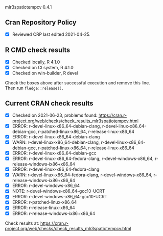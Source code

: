 mlr3spatiotempcv 0.4.1

## Cran Repository Policy

- [x] Reviewed CRP last edited 2021-04-25.

## R CMD check results

- [x] Checked locally, R 4.1.0
- [x] Checked on CI system, R 4.1.0
- [x] Checked on win-builder, R devel

Check the boxes above after successful execution and remove this line. Then run `fledge::release()`.

## Current CRAN check results

- [x] Checked on 2021-06-23, problems found: https://cran.r-project.org/web/checks/check_results_mlr3spatiotempcv.html
- [x] ERROR: r-devel-linux-x86_64-debian-clang, r-devel-linux-x86_64-debian-gcc, r-patched-linux-x86_64, r-release-linux-x86_64
- [x] ERROR: r-devel-linux-x86_64-debian-clang
- [x] WARN: r-devel-linux-x86_64-debian-clang, r-devel-linux-x86_64-debian-gcc, r-patched-linux-x86_64, r-release-linux-x86_64
- [x] ERROR: r-devel-linux-x86_64-debian-gcc
- [x] ERROR: r-devel-linux-x86_64-fedora-clang, r-devel-windows-x86_64, r-release-windows-ix86+x86_64
- [x] ERROR: r-devel-linux-x86_64-fedora-clang
- [x] WARN: r-devel-linux-x86_64-fedora-clang, r-devel-windows-x86_64, r-release-windows-ix86+x86_64
- [x] ERROR: r-devel-windows-x86_64
- [x] NOTE: r-devel-windows-x86_64-gcc10-UCRT
- [x] ERROR: r-devel-windows-x86_64-gcc10-UCRT
- [x] ERROR: r-patched-linux-x86_64
- [x] ERROR: r-release-linux-x86_64
- [x] ERROR: r-release-windows-ix86+x86_64

Check results at: https://cran.r-project.org/web/checks/check_results_mlr3spatiotempcv.html

